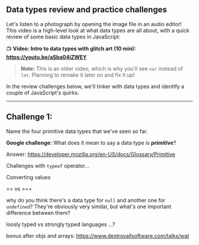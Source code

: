 ## Data types review and practice challenges

Let's listen to a photograph by opening the image file in an audio editor! This video is a high-level look at what data types are all about, with a quick review of some basic data types in JavaScript:

:tv: **Video: Intro to data types with glitch art (10 min): https://youtu.be/aSba04iZWEY**

  > **Note:** This is an older video, which is why you'll see `var` instead of `let`. Planning to remake it later on and fix it up!

In the review challenges below, we'll tinker with data types and identify a couple of JavaScript's quirks.

<hr/>

## Challenge 1: 

Name the four primitive data types that we've seen so far.

**Google challenge:** What does it mean to say a data type is ***primitive***?

Answer: https://developer.mozilla.org/en-US/docs/Glossary/Primitive

Challenges with `typeof` operator...

Converting values

== vs ===

why do you think there's a data type for `null` and another one for `undefined`? They're obviously very similar, but what's one important difference between them?

loosly typed vs strongly typed languages ...?

bonus after objs and arrays: 
https://www.destroyallsoftware.com/talks/wat

<br/>
